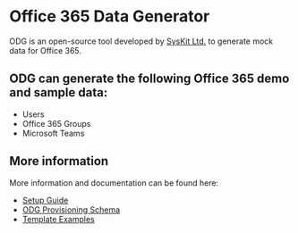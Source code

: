 # Office 365 Data Generator

ODG is an open-source tool developed by [SysKit Ltd.](https://www.syskit.com/) to generate mock data for Office 365.

## ODG can generate the following Office 365 demo and sample data: 
* Users 
* Office 365 Groups
* Microsoft Teams

## More information
More information and documentation can be found here:

- [Setup Guide](SetupGuide.md)
- [ODG Provisioning Schema](ODGTemplate.md)
- [Template Examples](SampleTemplates)
